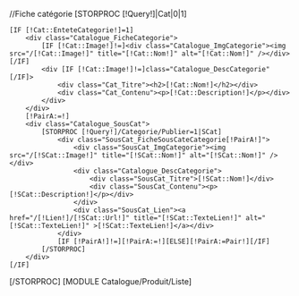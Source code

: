 //Fiche catégorie
[STORPROC [!Query!]|Cat|0|1]

	[IF [!Cat::EnteteCategorie!]=1]
		<div class="Catalogue_FicheCategorie">
			[IF [!Cat::Image!]!=]<div class="Catalogue_ImgCategorie"><img src="/[!Cat::Image!]" title="[!Cat::Nom!]" alt="[!Cat::Nom!]" /></div>[/IF]
			<div [IF [!Cat::Image!]!=]class="Catalogue_DescCategorie"[/IF]>
				<div class="Cat_Titre"><h2>[!Cat::Nom!]</h2></div>
				<div class="Cat_Contenu"><p>[!Cat::Description!]</p></div>
			</div>
		</div>
		[!PairA:=!]
		<div class="Catalogue_SousCat">
			[STORPROC [!Query!]/Categorie/Publier=1|SCat]
				<div class="SousCat_FicheSousCateCategorie[!PairA!]">
					<div class="SousCat_ImgCategorie"><img src="/[!SCat::Image!]" title="[!SCat::Nom!]" alt="[!SCat::Nom!]" /></div>
					<div class="Catalogue_DescCategorie">
						<div class="SousCat_Titre">[!SCat::Nom!]</div>
						<div class="SousCat_Contenu"><p>[!SCat::Description!]</p></div>
					</div>
					<div class="SousCat_Lien"><a href="/[!Lien!]/[!SCat::Url!]" title="[!SCat::TexteLien!]" alt="[!SCat::TexteLien!]" >[!SCat::TexteLien!]</a></div>
				</div>
				[IF [!PairA!]!=][!PairA:=!][ELSE][!PairA:=Pair!][/IF]
			[/STORPROC]
		</div>
	[/IF]
[/STORPROC]
[MODULE Catalogue/Produit/Liste]